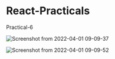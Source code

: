# React-Practicals
Practical-6

![Screenshot from 2022-04-01 09-09-37](https://user-images.githubusercontent.com/97082690/161190810-dddd7e58-9274-4fae-9079-ae178bca6b7b.png)

![Screenshot from 2022-04-01 09-09-52](https://user-images.githubusercontent.com/97082690/161190814-b3128a11-be39-4d5d-b585-a761c8b17b3c.png)
